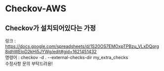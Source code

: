 # Checkov-AWS

## Checkov가 설치되어있다는 가정
링크 : https://docs.google.com/spreadsheets/d/1S20OS7EMOxpTPBzu_VLxDQqrg8idhWEloD2kHi5JYWg/edit#gid=1621451432 <br>
명령어 : checkov -d . --external-checks-dir my_extra_checks<br>
수정사항 문의 부탁드려용!
